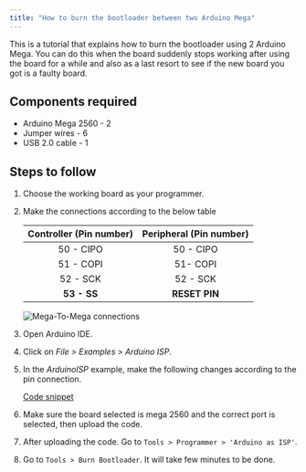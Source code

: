 ```yaml
---
title: "How to burn the bootloader between two Arduino Mega"
---
```


This is a tutorial that explains how to burn the bootloader using 2 Arduino Mega. You can do this when the board suddenly stops working after using the board for a while and also as a last resort to see if the new board you got is a faulty board.

## Components required

* Arduino Mega 2560 - 2
* Jumper wires - 6
* USB 2.0 cable - 1

## Steps to follow

1. Choose the working board as your programmer.

2. Make the connections according to the below table

   | Controller (Pin number)  | Peripheral (Pin number)  |
   |:-----------------------: |:-----------------------: |
   | 50 - CIPO                | 50 - CIPO                |
   | 51 - COPI                | 51- COPI                 |
   | 52 - SCK                 | 52 - SCK                 |
   | **53 - SS**              | **RESET PIN**            |

   ![Mega-To-Mega connections](img/Mega-to-mega_connection.png)

3. Open Arduino IDE.

4. Click on *File > Examples > Arduino ISP*.

5. In the *ArduinoISP* example, make the following changes according to the pin connection.

   [Code snippet](https://create.arduino.cc/example/builtin/11.ArduinoISP%5CArduinoISP/ArduinoISP/preview?embed&snippet=L68-L89&hidenumbers#L73,L85-L87)

6. Make sure the board selected is mega 2560 and the correct port is selected, then upload the code.

7. After uploading the code. Go to `Tools > Programmer > 'Arduino as ISP'`.

8. Go to `Tools > Burn Bootloader`. It will take few minutes to be done.
